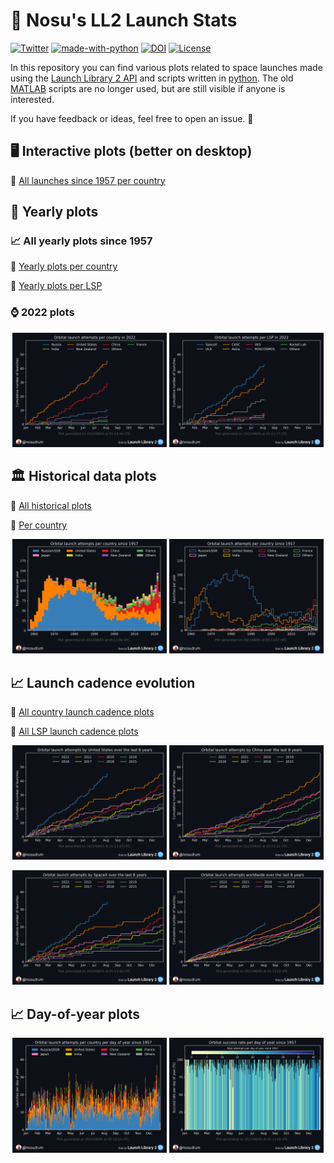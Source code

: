 # 🚀 Nosu's LL2 Launch Stats

[![Twitter](https://badgen.net/badge/icon/twitter?icon=twitter&label)](https://twitter.com/Nosudrum)
[![made-with-python](https://img.shields.io/badge/Made%20with-Python-1f425f.svg)](https://www.python.org/)
[![DOI](https://zenodo.org/badge/454174062.svg)](https://zenodo.org/badge/latestdoi/454174062)
[![License](https://img.shields.io/badge/License-Apache_2.0-blue.svg)](https://opensource.org/licenses/Apache-2.0)

In this repository you can find various plots related to space launches made using the <a href="https://thespacedevs.com/llapi">Launch Library 2 API</a> and scripts written in [python](python). The old [MATLAB](matlab) scripts are no longer used, but are still visible if anyone is interested.

If you have feedback or ideas, feel free to open an issue. 🙂

## 🖥️ Interactive plots (better on desktop)

🔗 [All launches since 1957 per country](https://htmlpreview.github.io/?https://github.com/Nosudrum/launch-stats/blob/main/python/plots/OrbitalAttemptsPerCountry.html)

## 🔁 Yearly plots

### 📈 All yearly plots since 1957

🔗 [Yearly plots per country](python/plots/yearly/orbitalAttemptsPerCountry/README.md)

🔗 [Yearly plots per LSP](python/plots/yearly/orbitalAttemptsPerLSP/README.md)

### ⌚ 2022 plots

<p float="left" align="center">
<img src="python/plots/yearly/orbitalAttemptsPerCountry/2022.png" width="49%" />
<img src="python/plots/yearly/orbitalAttemptsPerLSP/2022.png" width="49%" /> 
</p>

## 🏛️ Historical data plots

🔗 [All historical plots](python/plots)

🔗 [Per country](python/plots/byCountry/successRate/README.md)

<p float="left" align="center">
<img src="python/plots/OrbitalAttemptsPerCountryStacked.png" width="49%" />
<img src="python/plots/OrbitalAttemptsPerCountry.png" width="49%" /> 
</p>

## 📈 Launch cadence evolution

🔗 [All country launch cadence plots](python/plots/byCountry/launchCadence8years/README.md)

🔗 [All LSP launch cadence plots](python/plots/byLSP/launchCadence8years/README.md)

<p float="left" align="center">
<img src="python/plots/byCountry/launchCadence8years/United_States.png" width="49%" />
<img src="python/plots/byCountry/launchCadence8years/China.png" width="49%" /> 
</p>

<p float="left" align="center">
<img src="python/plots/byLSP/launchCadence8years/SpaceX.png" width="49%" />
<img src="python/plots/launchCadence8years.png" width="49%" /> 
</p>

## 📈 Day-of-year plots
<p float="left" align="center">
<img src="python/plots/DailyOrbitalAttemptsPerCountry.png" width="49%" />
<img src="python/plots/DailyOrbitalSuccessRate.png" width="49%" /> 
</p>
